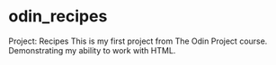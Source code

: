 # odin_recipes
Project: Recipes
This is my first project from The Odin Project course. Demonstrating my ability to work with HTML.